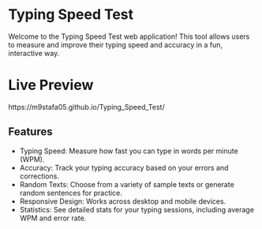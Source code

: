 # Typing Speed Test
Welcome to the Typing Speed Test web application! This tool allows users to measure and improve their typing speed and accuracy in a fun, interactive way.

<h1>Live Preview</h1>
https://m9stafa05.github.io/Typing_Speed_Test/

<h2>Features</h2>
<ul>
  <li>Typing Speed: Measure how fast you can type in words per minute (WPM).</li>
  <li>Accuracy: Track your typing accuracy based on your errors and corrections.</li>
  <li>Random Texts: Choose from a variety of sample texts or generate random sentences for practice.</li>
  <li>Responsive Design: Works across desktop and mobile devices.</li>
  <li>Statistics: See detailed stats for your typing sessions, including average WPM and error rate.</li>
</ul>
